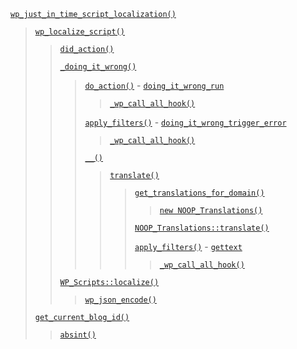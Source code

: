 <p><code><a href="https://developer.wordpress.org/reference/functions/wp_just_in_time_script_localization/">wp_just_in_time_script_localization()</a></code></p>

<blockquote>

 [`wp_localize_script()`](https://developer.wordpress.org/reference/functions/wp_localize_script/)
 
> [`did_action()`](https://developer.wordpress.org/reference/functions/did_action/)
> 
> [`_doing_it_wrong()`](https://developer.wordpress.org/reference/functions/_doing_it_wrong/)
> 
>> [`do_action()`](https://developer.wordpress.org/reference/functions/do_action/) - [`doing_it_wrong_run`](https://developer.wordpress.org/reference/hooks/doing_it_wrong_run/)
>> 
>>> [`_wp_call_all_hook()`](https://developer.wordpress.org/reference/functions/_wp_call_all_hook/)
>> 
>> [`apply_filters()`](https://developer.wordpress.org/reference/functions/apply_filters/) - [`doing_it_wrong_trigger_error`](https://developer.wordpress.org/reference/hooks/doing_it_wrong_trigger_error/)
>> 
>>> [`_wp_call_all_hook()`](https://developer.wordpress.org/reference/functions/_wp_call_all_hook/)
>> 
>> [`__()`](https://developer.wordpress.org/reference/functions/__/)
>> 
>>> [`translate()`](https://developer.wordpress.org/reference/functions/translate/)
>>> 
>>>> [`get_translations_for_domain()`](https://developer.wordpress.org/reference/functions/get_translations_for_domain/)
>>>> 
>>>>> [`new NOOP_Translations()`](https://developer.wordpress.org/reference/classes/noop_translations/)
>>>> 
>>>> [`NOOP_Translations::translate()`](https://developer.wordpress.org/reference/classes/noop_translations/translate/)
>>>> 
>>>> [`apply_filters()`](https://developer.wordpress.org/reference/functions/apply_filters/) - [`gettext`](https://developer.wordpress.org/reference/hooks/gettext/)
>>>> 
>>>>> [`_wp_call_all_hook()`](https://developer.wordpress.org/reference/functions/_wp_call_all_hook/)
> 
> [`WP_Scripts::localize()`](https://developer.wordpress.org/reference/classes/wp_scripts/localize/)
> 
>> [`wp_json_encode()`](https://developer.wordpress.org/reference/functions/wp_json_encode/)
 
 [`get_current_blog_id()`](https://developer.wordpress.org/reference/functions/get_current_blog_id/)
 
> [`absint()`](https://developer.wordpress.org/reference/functions/absint/)

</blockquote>
